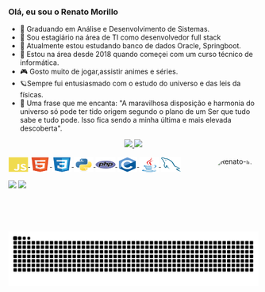 ### Olá, eu sou o Renato Morillo

<ul>
 <li>📖 Graduando em Análise e Desenvolvimento de Sistemas.</li>
 <li>🔭 Sou estagiário na área de TI como desenvolvedor full stack</li>
 <li>🌱 Atualmente estou estudando banco de dados Oracle, Springboot.</li>
 <li>📖 Estou na área desde 2018 quando começei com um curso técnico de informática.</li>
 <li> 🎮 Gosto muito de jogar,assistir animes e séries.</li>
 <li> 🪐Sempre fui entusiasmado com o estudo do universo e das leis da físicas.</>
 <li> 🍎 Uma frase que me encanta: "A maravilhosa disposição e harmonia do universo só pode ter tido origem segundo o plano de um Ser que tudo sabe e tudo pode. Isso fica sendo a minha última e mais elevada descoberta".</li>
 </ul>
 <div align="center">
  <a href="https://github.com/renatoxd152">
  <img height="180em" src="https://github-readme-stats.vercel.app/api?username=renatoxd152&show_icons=true&theme=highcontrast&include_all_commits=true&count_private=true"/>
  <img height="180em" src="https://github-readme-stats.vercel.app/api/top-langs/?username=renatoxd152&layout=compact&langs_count=7&theme=highcontrast"/>
</div>

<div style="display: inline_block"><br>
  <img align="center" alt="Renato-Js" height="30" width="40" src="https://raw.githubusercontent.com/devicons/devicon/master/icons/javascript/javascript-plain.svg">
  <img align="center" alt="Renato-HTML" height="30" width="40" src="https://raw.githubusercontent.com/devicons/devicon/master/icons/html5/html5-original.svg">
  <img align="center" alt="Renato-CSS" height="30" width="40" src="https://raw.githubusercontent.com/devicons/devicon/master/icons/css3/css3-original.svg">
  <img align="center" alt="Renato-Python" height="30" width="40" src="https://raw.githubusercontent.com/devicons/devicon/master/icons/python/python-original.svg">
  <img align="center" alt="Renato-php" height="30" width="40" src="https://raw.githubusercontent.com/devicons/devicon/master/icons/php/php-original.svg">
  <img align="center" alt="Renato-c" height="30" width="40" src="https://raw.githubusercontent.com/devicons/devicon/master/icons/c/c-original.svg">
  <img align="center" alt="Renato-java" height="30" width="40" src="https://raw.githubusercontent.com/devicons/devicon/master/icons/java/java-original.svg">
  <img align="center" alt="Renato-mysql" height="30" width="40" src="https://raw.githubusercontent.com/devicons/devicon/master/icons/mysql/mysql-original.svg">
  <img align="right" alt="Renato-img" height="150" style="border-radius:50px;" src="https://i.pinimg.com/564x/b6/1f/42/b61f421d3a9c7d191ebb91dae2b1c3a8.jpg">
</div>
  <br>
<div> 
  <a href = "mailto:renatomorillo@gmail.com"><img src="https://img.shields.io/badge/-Gmail-%23333?style=for-the-badge&logo=gmail&logoColor=white" target="_blank"></a>
  <a href="https://www.linkedin.com/in/renato-morillo-b91a761b4/" target="_blank"><img src="https://img.shields.io/badge/-LinkedIn-%230077B5?style=for-the-badge&logo=linkedin&logoColor=white" target="_blank"></a> 
 
  ![Snake animation](https://github.com/renatoxd152/renatoxd152/blob/output/github-contribution-grid-snake.svg)
</div>
